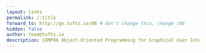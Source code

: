 ```yaml
---
layout: links
permalink: /:title
forward_to: http://go.tufts.io/86 # don't change this, change /86
hidden: false
author: team@tufts.io
description: COMP86 Object-Oriented Programming for Graphical User Interfaces class page
---
```

